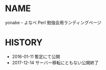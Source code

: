 # NAME

yonabe - よなべ Perl 勉強会用ランディングページ

# HISTORY

- 2016-01-11 暫定にて公開
- 2017-12-14 サーバー移転にともない公開終了
